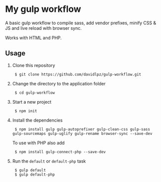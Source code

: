 My gulp workflow
======================
A basic gulp workflow to compile sass, add vendor prefixes, minify CSS & JS and live reload with browser sync.

Works with HTML and PHP.

## Usage

1. Clone this repository

        $ git clone https://github.com/davidlpz/gulp-workflow.git

2. Change the directory to the application folder

        $ cd gulp-workflow

3. Start a new project

        $ npm init

4. Install the dependencies

        $ npm install gulp gulp-autoprefixer gulp-clean-css gulp-sass gulp-sourcemaps gulp-uglify gulp-rename browser-sync --save-dev

	To use with PHP also add

		$ npm install gulp-connect-php --save-dev

5. Run the `default` or `default-php`  task

        $ gulp default
        $ gulp default-php